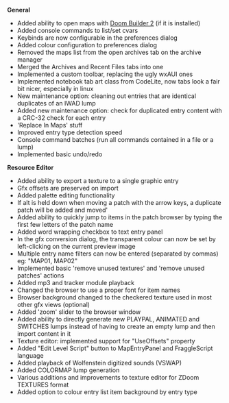 **General**
* Added ability to open maps with [Doom Builder 2](http://www.doombuilder.com) (if it is installed)
* Added console commands to list/set cvars
* Keybinds are now configurable in the preferences dialog
* Added colour configuration to preferences dialog
* Removed the maps list from the open archives tab on the archive manager
* Merged the Archives and Recent Files tabs into one
* Implemented a custom toolbar, replacing the ugly wxAUI ones
* Implemented notebook tab art class from CodeLite, now tabs look a fair bit nicer, especially in linux
* New maintenance option: cleaning out entries that are identical duplicates of an IWAD lump
* Added new maintenance option: check for duplicated entry content with a CRC-32 check for each entry
* 'Replace In Maps' stuff
* Improved entry type detection speed
* Console command batches (run all commands contained in a file or a lump)
* Implemented basic undo/redo

**Resource Editor**
* Added ability to export a texture to a single graphic entry
* Gfx offsets are preserved on import
* Added palette editing functionality
* If alt is held down when moving a patch with the arrow keys, a duplicate patch will be added and moved'
* Added ability to quickly jump to items in the patch browser by typing the first few letters of the patch name
* Added word wrapping checkbox to text entry panel
* In the gfx conversion dialog, the transparent colour can now be set by left-clicking on the current preview image
* Multiple entry name filters can now be entered (separated by commas) eg: "MAP01, MAP02"
* Implemented basic 'remove unused textures' and 'remove unused patches' actions
* Added mp3 and tracker module playback
* Changed the browser to use a proper font for item names
* Browser background changed to the checkered texture used in most other gfx views (optional)
* Added 'zoom' slider to the browser window
* Added ability to directly generate new PLAYPAL, ANIMATED and SWITCHES lumps instead of having to create an empty lump and then import content in it
* Texture editor: implemented support for "UseOffsets" property
* Added "Edit Level Script" button to MapEntryPanel and FraggleScript language
* Added playback of Wolfenstein digitized sounds (VSWAP)
* Added COLORMAP lump generation
* Various additions and improvements to texture editor for ZDoom TEXTURES format
* Added option to colour entry list item background by entry type
